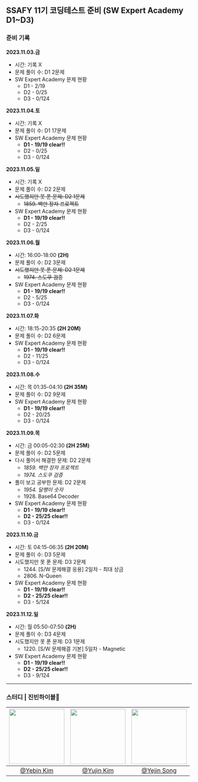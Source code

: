 ## SSAFY 11기 코딩테스트 준비 (SW Expert Academy D1~D3)
### 준비 기록
**2023.11.03.금**
<ul>
  <li>
    시간: 기록 X
  </li>
  <li>
    문제 풀이 수: D1 2문제
  </li>
  <li>
    SW Expert Academy 문제 현황
    <ul>
      <li>
        D1 - 2/19
      </li>
      <li>
        D2 - 0/25
      </li>
      <li>
        D3 - 0/124
      </li>  
    </ul>
  </li>
</ul>

**2023.11.04.토**
<ul>
  <li>
    시간: 기록 X
  </li>
  <li>
    문제 풀이 수: D1 17문제
  </li>
  <li>
    SW Expert Academy 문제 현황
    <ul>
      <li>
        <strong>D1 - 19/19 clear!!</strong>
      </li>
      <li>
        D2 - 0/25
      </li>
      <li>
        D3 - 0/124
      </li>  
    </ul>
  </li>
</ul>

**2023.11.05.일**
<ul>
  <li>
    시간: 기록 X
  </li>
  <li>
    문제 풀이 수: D2 2문제
  </li>
  <li>
    <s>시도했지만 못 푼 문제: D2 1문제</s>
    <ul>
      <li>
        <s>1859. 백만 장자 프로젝트</s>
      </li>
    </ul>
  </li>
   <li>
    SW Expert Academy 문제 현황
    <ul>
      <li>
        <strong>D1 - 19/19 clear!!</strong>
      </li>
      <li>
        D2 - 2/25
      </li>
      <li>
        D3 - 0/124
      </li>  
    </ul>
  </li>
</ul>

**2023.11.06.월**
<ul>
  <li>
    시간: 16:00-18:00 <strong>(2H)</strong>
  </li>
  <li>
    문제 풀이 수: D2 3문제
  </li>
  <li>
    <s>시도했지만 못 푼 문제: D2 1문제</s>
    <ul>
      <li>
        <s>1974. 스도쿠 검증</s>
      </li>
    </ul>
  </li>
   <li>
    SW Expert Academy 문제 현황
    <ul>
      <li>
        <strong>D1 - 19/19 clear!!</strong>
      </li>
      <li>
        D2 - 5/25
      </li>
      <li>
        D3 - 0/124
      </li>  
    </ul>
  </li>
</ul>

**2023.11.07.화**
<ul>
  <li>
    시간: 18:15-20:35 <strong>(2H 20M)</strong>
  </li>
  <li>
    문제 풀이 수: D2 6문제
  </li>
   <li>
    SW Expert Academy 문제 현황
    <ul>
      <li>
        <strong>D1 - 19/19 clear!!</strong>
      </li>
      <li>
        D2 - 11/25
      </li>
      <li>
        D3 - 0/124
      </li>  
    </ul>
  </li>
</ul>

**2023.11.08.수**
<ul>
  <li>
    시간: 목 01:35-04:10 <strong>(2H 35M)</strong>
  </li>
  <li>
    문제 풀이 수: D2 9문제
  </li>
   <li>
    SW Expert Academy 문제 현황
    <ul>
      <li>
        <strong>D1 - 19/19 clear!!</strong>
      </li>
      <li>
        D2 - 20/25
      </li>
      <li>
        D3 - 0/124
      </li>  
    </ul>
  </li>
</ul>

**2023.11.09.목**
<ul>
  <li>
    시간: 금 00:05-02:30 <strong>(2H 25M)</strong>
  </li>
  <li>
    문제 풀이 수: D2 5문제
  </li>
   <li>
    다시 풀어서 해결한 문제: D2 2문제
    <ul>
      <li>
        <em>1859. 백만 장자 프로젝트</em>
      </li>
      <li>
        <em>1974. 스도쿠 검증</em>
      </li>
    </ul>
  </li>
  <li>
    풀이 보고 공부한 문제: D2 2문제
    <ul>
      <li>
        <em>1954. 달팽이 숫자</em>
      </li>
      <li>
        1928. Base64 Decoder
      </li>
    </ul>
  </li>
   <li>
    SW Expert Academy 문제 현황
    <ul>
      <li>
        <strong>D1 - 19/19 clear!!</strong>
      </li>
      <li>
        <strong>D2 - 25/25 clear!!</strong>
      </li>
      <li>
        D3 - 0/124
      </li>  
    </ul>
  </li>
</ul>

**2023.11.10.금**
<ul>
  <li>
    시간: 토 04:15-06:35 <strong>(2H 20M)</strong>
  </li>
  <li>
    문제 풀이 수: D3 5문제
  </li>
  <li>
    시도했지만 못 푼 문제: D3 2문제
    <ul>
      <li>
        1244. [S/W 문제해결 응용] 2일차 - 최대 상금
      </li>
      <li>
        2806. N-Queen
      </li>
    </ul>
  </li>
  <li>
    SW Expert Academy 문제 현황
    <ul>
      <li>
        <strong>D1 - 19/19 clear!!</strong>
      </li>
      <li>
        <strong>D2 - 25/25 clear!!</strong>
      </li>
      <li>
        D3 - 5/124
      </li>  
    </ul>
  </li>
</ul>

**2023.11.12.일**
<ul>
  <li>
    시간: 월 05:50-07:50 <strong>(2H)</strong>
  </li>
  <li>
    문제 풀이 수: D3 4문제
  </li>
  <li>
    시도했지만 못 푼 문제: D3 1문제
    <ul>
      <li>
        1220. [S/W 문제해결 기본] 5일차 - Magnetic
      </li>
    </ul>
  </li>
  <li>
    SW Expert Academy 문제 현황
    <ul>
      <li>
        <strong>D1 - 19/19 clear!!</strong>
      </li>
      <li>
        <strong>D2 - 25/25 clear!!</strong>
      </li>
      <li>
        D3 - 9/124
      </li>  
    </ul>
  </li>
</ul>
<hr/>

### 스터디 | 진빈하이볼🍻
| <img src="https://github.com/Yujin-nKim/SW_Expert_Academy/assets/67141385/c2e8435b-8388-4f13-a916-abd0e56db1f7" width="150" height="150"/> |  <img src="https://github.com/Yujin-nKim/SW_Expert_Academy/assets/67141385/86029bc0-d88b-4296-917e-97d834a23fe1" width="150" height="150"/>  | <img src="https://github.com/Yujin-nKim/SW_Expert_Academy/assets/67141385/ece8d7cd-1d4e-4ab7-81be-556b63f55552" width="150" height="150"/>  |
|:---:|:---:|:---:|
|  <a href="https://github.com/Kimyebin00">@Yebin Kim</a>  |  <a href="https://github.com/Yujin-nKim">@Yujin Kim</a>  |  <a href="https://github.com/jinyesong">@Yejin Song</a>  |
